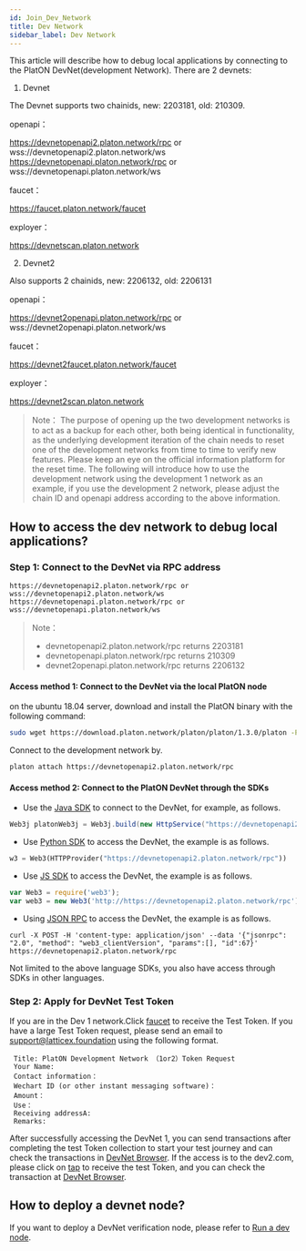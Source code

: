 ```yaml
---
id: Join_Dev_Network
title: Dev Network
sidebar_label: Dev Network
---
```


This article will describe how to debug local applications by connecting to the PlatON DevNet(development Network).
There are 2 devnets:

1. Devnet

The Devnet supports two chainids, new: 2203181, old: 210309.

openapi：

https://devnetopenapi2.platon.network/rpc or wss://devnetopenapi2.platon.network/ws
https://devnetopenapi.platon.network/rpc or wss://devnetopenapi.platon.network/ws

faucet：

https://faucet.platon.network/faucet

exployer：

https://devnetscan.platon.network

2. Devnet2

Also supports 2 chainids, new: 2206132, old: 2206131

openapi：

https://devnet2openapi.platon.network/rpc or wss://devnet2openapi.platon.network/ws

faucet：

https://devnet2faucet.platon.network/faucet

exployer：

https://devnet2scan.platon.network


>Note： 
> The purpose of opening up the two development networks is to act as a backup for each other, both being identical in functionality, as the underlying development iteration of the chain needs to reset one of the development networks from time to time to verify new features.
> Please keep an eye on the official information platform for the reset time. The following will introduce how to use the development network using the development 1 network as an example, if you use the development 2 network, please adjust the chain ID and openapi address according to the above information.


## How to access the dev network to debug local applications?

### **Step 1: Connect to the DevNet via RPC address**

```
https://devnetopenapi2.platon.network/rpc or wss://devnetopenapi2.platon.network/ws
https://devnetopenapi.platon.network/rpc or wss://devnetopenapi.platon.network/ws
```

>Note：
>
> - devnetopenapi2.platon.network/rpc returns 2203181
> - devnetopenapi.platon.network/rpc returns 210309
> - devnet2openapi.platon.network/rpc returns 2206132

#### Access method 1:  Connect to the DevNet via the local PlatON node
on the ubuntu 18.04 server, download and install the PlatON binary with the following command:
```bash
sudo wget https://download.platon.network/platon/platon/1.3.0/platon -P /usr/bin    
```
Connect to the development network by.
```bash
platon attach https://devnetopenapi2.platon.network/rpc
```

#### Access method 2: Connect to the PlatON DevNet through the SDKs

- Use the [Java SDK](/docs/en/Java_SDK) to connect to the DevNet, for example, as follows.
```java
Web3j platonWeb3j = Web3j.build(new HttpService("https://devnetopenapi2.platon.network/rpc"));
```
- Use [Python SDK](/docs/en/Python_SDK) to access the DevNet, the example is as follows.
```python
w3 = Web3(HTTPProvider("https://devnetopenapi2.platon.network/rpc"))
```
- Use [JS SDK](/docs/en/JS_SDK) to access the DevNet, the example is as follows.
```js
var Web3 = require('web3');
var web3 = new Web3('http://https://devnetopenapi2.platon.network/rpc');
```
- Using [JSON RPC](/docs/en/Json_Rpc) to access the DevNet, the example is as follows.
```curl
curl -X POST -H 'content-type: application/json' --data '{"jsonrpc": "2.0", "method": "web3_clientVersion", "params":[], "id":67}' https://devnetopenapi2.platon.network/rpc
```

Not limited to the above language SDKs, you also have access through SDKs in other languages.

### **Step 2: Apply for DevNet Test Token**

If you are in the Dev 1 network.Click [faucet](https://faucet.platon.network/faucet/) to receive the Test Token. If you have a large Test Token request, please send an email to support@latticex.foundation using the following format.
```
 Title: PlatON Development Network （1or2）Token Request
 Your Name:
 Contact information：
 Wechart ID (or other instant messaging software)：
 Amount：
 Use：
 Receiving addressA:
 Remarks:
```

After successfully accessing the DevNet 1, you can send transactions after completing the test Token collection to start your test journey and can check the transactions in [DevNet Browser](https://devnetscan.platon.network).
If the access is to the dev2.com, please click on [tap](https://devnet2faucet.platon.network/faucet/) to receive the test Token, and you can check the transaction at [DevNet Browser](https://devnet2scan.platon.network).

## How to deploy a devnet node?

If you want to deploy a DevNet verification node, please refer to [Run a dev node](/docs/en/Become_PlatON_Dev_Verification).







